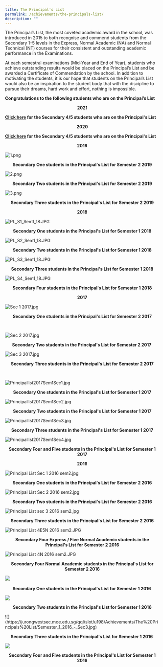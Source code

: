 ```yaml
---
title: The Principal's List
permalink: /achievements/the-principals-list/
description: ""
---
```

The Principal’s List, the most coveted academic award in the school, was introduced in 2015 to both recognise and commend students from the Secondary 1–5 levels in the Express, Normal Academic (NA) and Normal Technical (NT) courses for their consistent and outstanding academic performance in the Examinations.

At each semestral examinations (Mid-Year and End of Year), students who achieve outstanding results would be placed on the Principal’s List and be awarded a Certificate of Commendation by the school. In addition to motivating the students, it is our hope that students on the Principal’s List would also be an inspiration to the student body that with the discipline to pursue their dreams, hard work and effort, nothing is impossible.

  

**Congratulations to the following students who are on the Principal’s List**

<p style="text-align:center;"><strong>2021</strong></p>

**[Click here](https://www.flickr.com/photos/148465641@N05/albums/72157719772782840) for the Secondary 4/5 students who are on the Principal's List**

<p style="text-align:center;"><strong>2020</strong></p>

**[Click here](https://www.flickr.com/photos/148465641@N05/albums/72157716627324652/with/50533253706/) for the Secondary 4/5 students who are on the Principal's List**  

<p style="text-align:center;"><strong>2019</strong></p>

![1.png](https://jurongwestsec.moe.edu.sg/qql/slot/u198/Gallery/2019/ps%20list/1.png)

<p style="text-align:center;"><strong>Secondary One students in the Principal's List for Semester 2 2019</strong></p>

![2.png](https://jurongwestsec.moe.edu.sg/qql/slot/u198/Gallery/2019/ps%20list/2.png)

<p style="text-align:center;"><strong>Secondary Two students in the Principal's List for Semester 2 2019</strong></p>

![3.png](https://jurongwestsec.moe.edu.sg/qql/slot/u198/Gallery/2019/ps%20list/3.png)

<p style="text-align:center;"><strong>Secondary Three students in the Principal's List for Semester 2 2019</strong></p>

<p style="text-align:center;"><strong>2018</strong></p>

![PL_S1_Sem1_18.JPG](https://jurongwestsec.moe.edu.sg/qql/slot/u198/Achievements/The%20Principals%20List/2018/PL_S1_Sem1_18.JPG)

<p style="text-align:center;"><strong>Secondary One students in the Principal's List for Semester 1 2018</strong></p>

![PL_S2_Sem1_18.JPG](https://jurongwestsec.moe.edu.sg/qql/slot/u198/Achievements/The%20Principals%20List/2018/PL_S2_Sem1_18.JPG)

<p style="text-align:center;"><strong>Secondary Two students in the Principal's List for Semester 1 2018</strong></p>

![PL_S3_Sem1_18.JPG](https://jurongwestsec.moe.edu.sg/qql/slot/u198/Achievements/The%20Principals%20List/2018/PL_S3_Sem1_18.JPG)

<p style="text-align:center;"><strong>Secondary Three students in the Principal's List for Semester 1 2018</strong></p>

![PL_S4_Sem1_18.JPG](https://jurongwestsec.moe.edu.sg/qql/slot/u198/Achievements/The%20Principals%20List/2018/PL_S4_Sem1_18.JPG)

<p style="text-align:center;"><strong>Secondary Four students in the Principal's List for Semester 1 2018</strong></p>

<p style="text-align:center;"><strong>2017</strong></p>

![Sec 1 2017.jpg](https://jurongwestsec.moe.edu.sg/qql/slot/u198/Achievements/The%20Principals%20List/2017/Sec%201%202017.jpg)

<p style="text-align:center;"><strong>Secondary One students in the Principal's List for Semester 2 2017</strong></p>   

  

![Sec 2 2017.jpg](https://jurongwestsec.moe.edu.sg/qql/slot/u198/Achievements/The%20Principals%20List/2017/Sec%202%202017.jpg)

<p style="text-align:center;"><strong>Secondary Two students in the Principal's List for Semester 2 2017 </strong></p>

  

![Sec 3 2017.jpg](https://jurongwestsec.moe.edu.sg/qql/slot/u198/Achievements/The%20Principals%20List/2017/Sec%203%202017.jpg)

<p style="text-align:center;"><strong>Secondary Three students in the Principal's List for Semester 2 2017</strong></p> 

  

![Principallist2017Sem1Sec1.jpg](https://jurongwestsec.moe.edu.sg/qql/slot/u198/Achievements/The%20Principals%20List/Principallist2017Sem1Sec1.jpg)

<p style="text-align:center;"><strong>Secondary One students in the Principal's List for Semester 1 2017</strong></p>

![Principallist2017Sem1Sec2.jpg](https://jurongwestsec.moe.edu.sg/qql/slot/u198/Achievements/The%20Principals%20List/Principallist2017Sem1Sec2.jpg)

<p style="text-align:center;"><strong>Secondary Two students in the Principal's List for Semester 1 2017</strong></p>

![Principallist2017Sem1Sec3.jpg](https://jurongwestsec.moe.edu.sg/qql/slot/u198/Achievements/The%20Principals%20List/Principallist2017Sem1Sec3.jpg)

<p style="text-align:center;"><strong>Secondary Three students in the Principal's List for Semester 1 2017</strong></p>

![Principallist2017Sem1Sec4.jpg](https://jurongwestsec.moe.edu.sg/qql/slot/u198/Achievements/The%20Principals%20List/Principallist2017Sem1Sec4.jpg)

<p style="text-align:center;"><strong>Secondary Four and Five students in the Principal's List for Semester 1 2017</strong></p>

  
<p style="text-align:center;"><strong>2016</strong></p>

![Principal List Sec 1 2016 sem2.jpg](https://jurongwestsec.moe.edu.sg/qql/slot/u198/Achievements/The%20Principals%20List/Principal%20List%20Sec%201%202016%20sem2.jpg)

<p style="text-align:center;"><strong>Secondary One students in the Principal's List for Semester 2 2016</strong></p>

![Principal List Sec 2 2016 sem2.jpg](https://jurongwestsec.moe.edu.sg/qql/slot/u198/Achievements/The%20Principals%20List/Principal%20List%20Sec%202%202016%20sem2.jpg)

<p style="text-align:center;"><strong>Secondary Two students in the Principal's List for Semester 2 2016</strong></p>

![Principal List sec 3 2016 sem2.jpg](https://jurongwestsec.moe.edu.sg/qql/slot/u198/Achievements/The%20Principals%20List/Principal%20List%20sec%203%202016%20sem2.jpg)

<p style="text-align:center;"><strong>Secondary Three students in the Principal's List for Semester 2 2016</strong></p>

![Principal List 4E5N 2016 sem2.JPG](https://jurongwestsec.moe.edu.sg/qql/slot/u198/Achievements/The%20Principals%20List/Principal%20List%204E5N%202016%20sem2.JPG)

<p style="text-align:center;"><strong>Secondary Four Express / Five Normal Academic students in the Principal's List for Semester 2 2016</strong></p>

![Principal List 4N 2016 sem2.JPG](https://jurongwestsec.moe.edu.sg/qql/slot/u198/Achievements/The%20Principals%20List/Principal%20List%204N%202016%20sem2.JPG)

<p style="text-align:center;"><strong>Secondary Four Normal Academic students in the Principal's List for Semester 2 2016</strong></p>

![](https://jurongwestsec.moe.edu.sg/qql/slot/u198/Achievements/The%20Principals%20List/Semester_1_2016_-_Sec1.jpg) 

<p style="text-align:center;"><strong>Secondary One students in the Principal's List for Semester 1 2016 </strong></p>

![](https://jurongwestsec.moe.edu.sg/qql/slot/u198/Achievements/The%20Principals%20List/Semester_1_2016_-_Sec2.jpg)

<p style="text-align:center;"><strong>Secondary Two students in the Principal's List for Semester 1 2016
</strong></p>
![](https://jurongwestsec.moe.edu.sg/qql/slot/u198/Achievements/The%20Principals%20List/Semester_1_2016_-_Sec3.jpg)

<p style="text-align:center;"><strong>Secondary Three students in the Principal's List for Semester 1 2016 </strong></p>

![](https://jurongwestsec.moe.edu.sg/qql/slot/u198/Achievements/The%20Principals%20List/Semester_1_2016_-_Sec45(1).jpg)

<p style="text-align:center;"><strong>Secondary Four and Five students in the Principal's List for Semester 1 2016</strong></p>